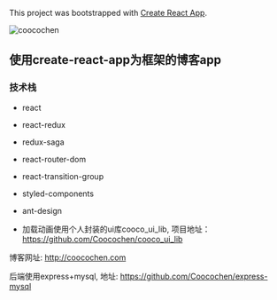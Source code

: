 This project was bootstrapped with [Create React App](https://github.com/facebook/create-react-app).

![coocochen](http://coocochen.com/coocochen.png)


## 使用create-react-app为框架的博客app


### 技术栈

* react
* react-redux
* redux-saga
* react-router-dom
* react-transition-group
* styled-components
* ant-design

* 加载动画使用个人封装的ui库cooco_ui_lib, 项目地址：https://github.com/Coocochen/cooco_ui_lib

博客网址: http://coocochen.com

后端使用express+mysql, 地址: https://github.com/Coocochen/express-mysql 


